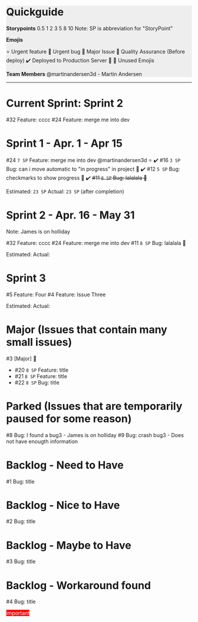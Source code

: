 <div style="background:#eee">

# Quickguide

**Storypoints**
0.5 1 2 3 5 8 10
Note: SP is abbreviation for "StoryPoint"

**Emojis**

⭐ Urgent feature
🐞 Urgent bug
🚀 Major Issue
🔎 Quality Assurance (Before deploy)
✔️ Deployed to Production Server
🍕 🍉  Unused Emojis


**Team Members**
@martinandersen3d - Martin Andersen
</div>

---

# Current Sprint: Sprint 2

#32     Feature: cccc 
#24     Feature: merge me into dev




# Sprint 1 - Apr. 1 - Apr 15

#24 `7 SP` Feature: merge me into dev @martinandersen3d ⭐ ✔️
#16	`3 SP` Bug: can i move automatic to "in progress" in project 🐞 ✔️
#12	`5 SP` Bug: checkmarks to show progress 🐞 ✔️
~~#11	`8 SP` Bug: lalalala 🐞~~

Estimated: `23 SP` 
Actual:    `23 SP`  (after completion)
# Sprint 2  - Apr. 16 - May 31

Note: James is on holliday

#32     Feature: cccc
#24     Feature: merge me into dev
#11	`8 SP` Bug: lalalala 🐞 

Estimated: 
Actual:    

# Sprint 3

#5	Feature: Four
#4	Feature: Issue Three

Estimated: 
Actual:    

# Major (Issues that contain many small issues)

#3 [Major] 🚀

*   #20 `8 SP` Feature: title 
*   #21 `8 SP` Feature: title
*   #22 `8 SP` Bug: title



# Parked (Issues that are temporarily paused for some reason)

#8	Bug: I found a bug3 - James is on holliday
#9	Bug: crash bug3 - Does not have enougth information


# Backlog - Need to Have

#1	Bug:  title

# Backlog - Nice to Have
#2	Bug: title
# Backlog - Maybe to Have
#3	Bug: title
# Backlog - Workaround found
#4	Bug: title

<span class="label" style="background-color: rgb(255, 0, 0); color: white;">
    important
</span>

